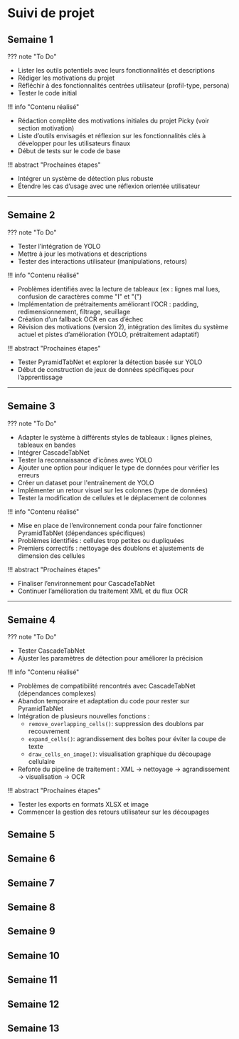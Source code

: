 # Suivi de projet

## Semaine 1

??? note "To Do"
- Lister les outils potentiels avec leurs fonctionnalités et descriptions
- Rédiger les motivations du projet
- Réfléchir à des fonctionnalités centrées utilisateur (profil-type, persona)
- Tester le code initial

!!! info "Contenu réalisé"
- Rédaction complète des motivations initiales du projet Picky (voir section motivation)
- Liste d’outils envisagés et réflexion sur les fonctionnalités clés à développer pour les utilisateurs finaux
- Début de tests sur le code de base

!!! abstract "Prochaines étapes"
- Intégrer un système de détection plus robuste
- Étendre les cas d’usage avec une réflexion orientée utilisateur

---

## Semaine 2

??? note "To Do"
- Tester l’intégration de YOLO
- Mettre à jour les motivations et descriptions
- Tester des interactions utilisateur (manipulations, retours)

!!! info "Contenu réalisé"
- Problèmes identifiés avec la lecture de tableaux (ex : lignes mal lues, confusion de caractères comme "I" et "(")
- Implémentation de prétraitements améliorant l’OCR : padding, redimensionnement, filtrage, seuillage
- Création d’un fallback OCR en cas d’échec
- Révision des motivations (version 2), intégration des limites du système actuel et pistes d’amélioration (YOLO, prétraitement adaptatif)

!!! abstract "Prochaines étapes"
- Tester PyramidTabNet et explorer la détection basée sur YOLO
- Début de construction de jeux de données spécifiques pour l’apprentissage

---

## Semaine 3

??? note "To Do"
- Adapter le système à différents styles de tableaux : lignes pleines, tableaux en bandes
- Intégrer CascadeTabNet
- Tester la reconnaissance d’icônes avec YOLO
- Ajouter une option pour indiquer le type de données pour vérifier les erreurs
- Créer un dataset pour l'entraînement de YOLO
- Implémenter un retour visuel sur les colonnes (type de données)
- Tester la modification de cellules et le déplacement de colonnes

!!! info "Contenu réalisé"
- Mise en place de l’environnement conda pour faire fonctionner PyramidTabNet (dépendances spécifiques)
- Problèmes identifiés : cellules trop petites ou dupliquées
- Premiers correctifs : nettoyage des doublons et ajustements de dimension des cellules

!!! abstract "Prochaines étapes"
- Finaliser l’environnement pour CascadeTabNet
- Continuer l’amélioration du traitement XML et du flux OCR

---

## Semaine 4

??? note "To Do"
- Tester CascadeTabNet
- Ajuster les paramètres de détection pour améliorer la précision

!!! info "Contenu réalisé"
- Problèmes de compatibilité rencontrés avec CascadeTabNet (dépendances complexes)
- Abandon temporaire et adaptation du code pour rester sur PyramidTabNet
- Intégration de plusieurs nouvelles fonctions :
    - `remove_overlapping_cells()`: suppression des doublons par recouvrement
    - `expand_cells()`: agrandissement des boîtes pour éviter la coupe de texte
    - `draw_cells_on_image()`: visualisation graphique du découpage cellulaire
- Refonte du pipeline de traitement : XML → nettoyage → agrandissement → visualisation → OCR

!!! abstract "Prochaines étapes"
- Tester les exports en formats XLSX et image
- Commencer la gestion des retours utilisateur sur les découpages

## Semaine 5

## Semaine 6

## Semaine 7

## Semaine 8

## Semaine 9

## Semaine 10

## Semaine 11

## Semaine 12

## Semaine 13
